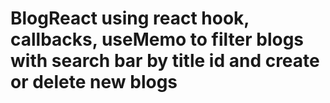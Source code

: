 # BlogReact using react hook, callbacks, useMemo to filter blogs with search bar by title id and create or delete new blogs
